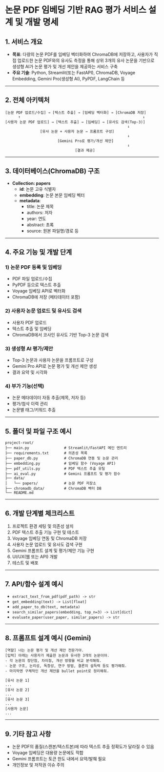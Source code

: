 # 논문 PDF 임베딩 기반 RAG 평가 서비스 설계 및 개발 명세

## 1. 서비스 개요
- **목표**: 다량의 논문 PDF를 임베딩 벡터화하여 ChromaDB에 저장하고, 사용자가 직접 업로드한 논문 PDF와의 유사도 측정을 통해 상위 3개의 유사 논문을 기반으로 생성형 AI가 논문 평가 및 개선 제안을 제공하는 서비스 구축
- **주요 기술**: Python, Streamlit(또는 FastAPI), ChromaDB, Voyage Embedding, Gemini Pro(생성형 AI), PyPDF, LangChain 등

---

## 2. 전체 아키텍처

```
[논문 PDF 업로드/수집] → [텍스트 추출] → [임베딩 벡터화] → [ChromaDB 저장]
      ↑                                                        ↓
[사용자 논문 PDF 업로드] → [텍스트 추출] → [임베딩] → [유사도 검색(Top-3)]
                                                        ↓
                [유사 논문 + 사용자 논문 → 프롬프트 구성]
                                                        ↓
                        [Gemini Pro로 평가/개선 제안]
                                                        ↓
                                [결과 제공]
```

---

## 3. 데이터베이스(ChromaDB) 구조
- **Collection: papers**
  - **id**: 논문 고유 식별자
  - **embedding**: 논문 본문 임베딩 벡터
  - **metadata**:
    - title: 논문 제목
    - authors: 저자
    - year: 연도
    - abstract: 초록
    - source: 원본 파일명/경로 등

---

## 4. 주요 기능 및 개발 단계

### 1) 논문 PDF 등록 및 임베딩
- PDF 파일 업로드/수집
- PyPDF 등으로 텍스트 추출
- Voyage 임베딩 API로 벡터화
- ChromaDB에 저장 (메타데이터 포함)

### 2) 사용자 논문 업로드 및 유사도 검색
- 사용자 PDF 업로드
- 텍스트 추출 및 임베딩
- ChromaDB에서 코사인 유사도 기반 Top-3 논문 검색

### 3) 생성형 AI 평가/제안
- Top-3 논문과 사용자 논문을 프롬프트로 구성
- Gemini Pro API로 논문 평가 및 개선 제안 생성
- 결과 요약 및 시각화

### 4) 부가 기능(선택)
- 논문 메타데이터 자동 추출(제목, 저자 등)
- 평가/첨삭 이력 관리
- 논문별 태그/키워드 추출

---

## 5. 폴더 및 파일 구조 예시
```
project-root/
├── main.py                # Streamlit/FastAPI 메인 엔트리
├── requirements.txt       # 의존성 목록
├── paper_db.py            # ChromaDB 연동 및 논문 관리
├── embedding.py           # 임베딩 함수 (Voyage API)
├── pdf_utils.py           # PDF 텍스트 추출 유틸
├── ai_eval.py             # Gemini 프롬프트 및 평가 함수
├── data/
│   └── papers/            # 논문 PDF 저장소
├── chromadb_data/         # ChromaDB 벡터 DB
└── README.md
```

---

## 6. 개발 단계별 체크리스트
1. 프로젝트 환경 세팅 및 의존성 설치
2. PDF 텍스트 추출 기능 구현 및 테스트
3. Voyage 임베딩 연동 및 ChromaDB 저장
4. 사용자 논문 업로드 및 유사도 검색 구현
5. Gemini 프롬프트 설계 및 평가/제안 기능 구현
6. UI/UX(웹 또는 API) 개발
7. 테스트 및 배포

---

## 7. API/함수 설계 예시
- `extract_text_from_pdf(pdf_path) -> str`
- `get_embedding(text) -> List[float]`
- `add_paper_to_db(text, metadata)`
- `search_similar_papers(embedding, top_n=3) -> List[dict]`
- `evaluate_paper(user_paper, similar_papers) -> str`

---

## 8. 프롬프트 설계 예시 (Gemini)
```
[역할] 너는 논문 평가 및 개선 제안 전문가야.
[입력] 아래는 사용자가 제출한 논문과 유사한 3개의 논문이야.
- 각 논문의 장단점, 차이점, 개선 방향을 비교 분석해줘.
- 논문 구조, 논리성, 독창성, 연구 방법, 결론의 설득력 등도 평가해줘.
- 마지막엔 구체적인 개선 제안을 bullet point로 정리해줘.

[유사 논문 1]
...
[유사 논문 2]
...
[유사 논문 3]
...
[사용자 논문]
...
```

---

## 9. 기타 참고 사항
- 논문 PDF의 품질(스캔본/텍스트본)에 따라 텍스트 추출 정확도가 달라질 수 있음
- Voyage 임베딩은 대용량 논문에도 적합
- Gemini 프롬프트는 토큰 한도 내에서 요약/발췌 필요
- 개인정보 및 저작권 이슈 주의 
